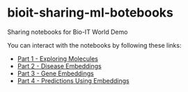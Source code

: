 # bioit-sharing-ml-botebooks
Sharing notebooks for Bio-IT World Demo

You can interact with the notebooks by following these links:
* [Part 1 - Exploring Molecules](https://nbviewer.org/github/bioteam/bioit-sharing-ml-botebooks/blob/c7937479de9f57e06f9624b233587341567acf73/notebooks/part_1_exploring_molecules.html)
* [Part 2 - Disease Embeddings](https://nbviewer.org/github/bioteam/bioit-sharing-ml-botebooks/blob/c7937479de9f57e06f9624b233587341567acf73/notebooks/part_2_disease_embeddings.html)
* [Part 3 - Gene Embeddings](https://nbviewer.org/github/bioteam/bioit-sharing-ml-botebooks/blob/c7937479de9f57e06f9624b233587341567acf73/notebooks/part_3_gene_embeddings.html)
* [Part 4 - Predictions Using Embeddings](https://nbviewer.org/github/bioteam/bioit-sharing-ml-botebooks/blob/c7937479de9f57e06f9624b233587341567acf73/notebooks/part_4_prediction_using_embeddings.html)
